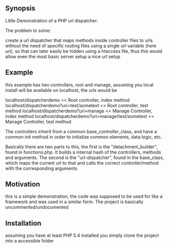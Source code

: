 ## Synopsis

Little Demonstration of a PHP url dispatcher.

The problem to solve:

create a url dispatcher that maps methods inside
controller files to urls without the need of specific routing files
using a single url variable (here uri), so  that can later easily be
hidden using a htaccess file, thus this would allow even
the most basic server setup a nice url setup

## Example

this example has two controllers, root and manage,
assuming you local install will be available on localhost, the urls would be

localhost/dispatcherdemo                                << Root controller, index method
localhost/dispatcherdemo?uri=test/sometext              << Root controller, test method
localhost/dispatcherdemo?uri=manage                     << Manage Controller, index method
localhost/dispatcherdemo?uri=manage/test/sometext       << Manage Controller, test method

The controllers inherit from a common base_controller_class, and have a common init method
in order to initialize common elements, data logic, etc.

Basically there are two parts to this, the first is the "detachment_builder",
found in functions.php. It builds a internal hash of the controllers, methods and arguments.
The second is the "url-dispatcher", found in the base_class, which maps the current url to that
and calls the correct controller/method with the corresponding arguments

## Motivation

this is a simple demonstration, the code was supposed to be used
for like a framework and was used in a similar form.
The project is basically uncommented/undocumented

## Installation

assuming you have at least PHP 5.4 installed you simply clone the
project into a accessible folder 
